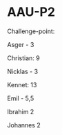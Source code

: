 # AAU-P2

Challenge-point:

Asger - 3

Christian: 9

Nicklas - 3

Kennet: 13

Emil - 5,5

Ibrahim  2

Johannes 2

